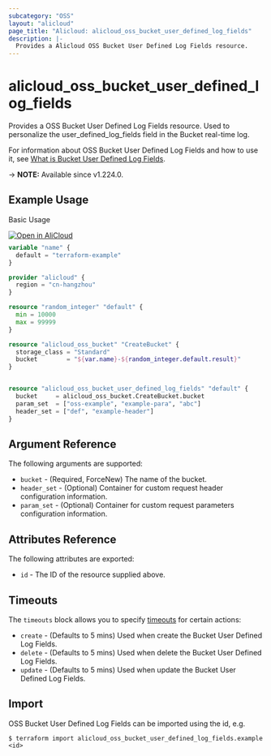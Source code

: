```yaml
---
subcategory: "OSS"
layout: "alicloud"
page_title: "Alicloud: alicloud_oss_bucket_user_defined_log_fields"
description: |-
  Provides a Alicloud OSS Bucket User Defined Log Fields resource.
---
```


# alicloud_oss_bucket_user_defined_log_fields

Provides a OSS Bucket User Defined Log Fields resource. Used to personalize the user_defined_log_fields field in the Bucket real-time log.

For information about OSS Bucket User Defined Log Fields and how to use it, see [What is Bucket User Defined Log Fields](https://www.alibabacloud.com/help/en/oss/developer-reference/putuserdefinedlogfieldsconfig).

-> **NOTE:** Available since v1.224.0.

## Example Usage

Basic Usage

<div style="display: block;margin-bottom: 40px;"><div class="oics-button" style="float: right;position: absolute;margin-bottom: 10px;">
  <a href="https://api.aliyun.com/terraform?resource=alicloud_oss_bucket_user_defined_log_fields&exampleId=a22fcf03-4ef5-2916-0e68-e9e77a61b5ce8f914c3a&activeTab=example&spm=docs.r.oss_bucket_user_defined_log_fields.0.a22fcf034e&intl_lang=EN_US" target="_blank">
    <img alt="Open in AliCloud" src="https://img.alicdn.com/imgextra/i1/O1CN01hjjqXv1uYUlY56FyX_!!6000000006049-55-tps-254-36.svg" style="max-height: 44px; max-width: 100%;">
  </a>
</div></div>

```terraform
variable "name" {
  default = "terraform-example"
}

provider "alicloud" {
  region = "cn-hangzhou"
}

resource "random_integer" "default" {
  min = 10000
  max = 99999
}

resource "alicloud_oss_bucket" "CreateBucket" {
  storage_class = "Standard"
  bucket        = "${var.name}-${random_integer.default.result}"
}


resource "alicloud_oss_bucket_user_defined_log_fields" "default" {
  bucket     = alicloud_oss_bucket.CreateBucket.bucket
  param_set  = ["oss-example", "example-para", "abc"]
  header_set = ["def", "example-header"]
}
```

## Argument Reference

The following arguments are supported:
* `bucket` - (Required, ForceNew) The name of the bucket.
* `header_set` - (Optional) Container for custom request header configuration information.
* `param_set` - (Optional) Container for custom request parameters configuration information.

## Attributes Reference

The following attributes are exported:
* `id` - The ID of the resource supplied above.

## Timeouts

The `timeouts` block allows you to specify [timeouts](https://developer.hashicorp.com/terraform/language/resources/syntax#operation-timeouts) for certain actions:
* `create` - (Defaults to 5 mins) Used when create the Bucket User Defined Log Fields.
* `delete` - (Defaults to 5 mins) Used when delete the Bucket User Defined Log Fields.
* `update` - (Defaults to 5 mins) Used when update the Bucket User Defined Log Fields.

## Import

OSS Bucket User Defined Log Fields can be imported using the id, e.g.

```shell
$ terraform import alicloud_oss_bucket_user_defined_log_fields.example <id>
```